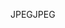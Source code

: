 <span data-ttu-id="d4836-101">JPEG</span><span class="sxs-lookup"><span data-stu-id="d4836-101">JPEG</span></span>
